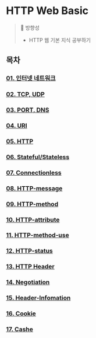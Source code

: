 
# HTTP Web Basic
> 🎉 방향성 <br>
> - HTTP 웹 기본 지식 공부하기

## 목차

### [01. 인터넷 네트워크](HTTP/01.internet-network.md)
### [02. TCP, UDP](HTTP/02.TCP-UDP.md)
### [03. PORT, DNS](HTTP/03.port-DNS.md)
### [04. URI](HTTP/04.URI.md)
### [05. HTTP](HTTP/05.HTTP.md)
### [06. Stateful/Stateless](HTTP/06.stateful-less.md)
### [07. Connectionless](HTTP/07.connectionless.md)
### [08. HTTP-message](HTTP/08.HTTP-message.md)
### [09. HTTP-method](HTTP/09.HTTP-method.md)
### [10. HTTP-attribute](HTTP/10.HTTP-attribute.md)
### [11. HTTP-method-use](HTTP/11.HTTP-method-use.md)
### [12. HTTP-status](HTTP/12.HTTP-status.md)
### [13. HTTP Header](HTTP/13.HTTP-header.md)
### [14. Negotiation](HTTP/14.negotiation.md)
### [15. Header-Infomation](HTTP/15.header-information.md)
### [16. Cookie](HTTP/16.cookie.md)
### [17. Cashe](HTTP/17.cashe.md)